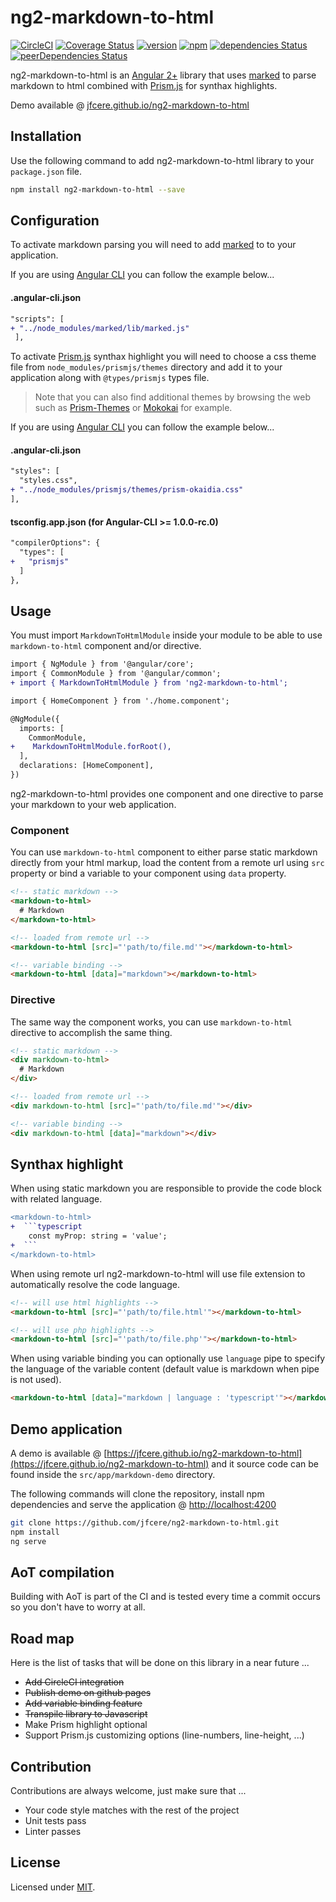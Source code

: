 # ng2-markdown-to-html
[![CircleCI](https://circleci.com/gh/jfcere/ng2-markdown-to-html/tree/master.svg?style=shield&)](https://circleci.com/gh/jfcere/ng2-markdown-to-html/tree/master) [![Coverage Status](https://coveralls.io/repos/github/jfcere/ng2-markdown-to-html/badge.svg?branch=master)](https://coveralls.io/github/jfcere/ng2-markdown-to-html?branch=master) [![version](https://img.shields.io/npm/v/ng2-markdown-to-html.svg?style=flat)](https://www.npmjs.com/package/ng2-markdown-to-html) [![npm](https://img.shields.io/npm/l/ng2-markdown-to-html.svg)](https://opensource.org/licenses/MIT) [![dependencies Status](https://david-dm.org/jfcere/ng2-markdown-to-html/status.svg)](https://david-dm.org/jfcere/ng2-markdown-to-html) [![peerDependencies Status](https://david-dm.org/jfcere/ng2-markdown-to-html/peer-status.svg)](https://david-dm.org/jfcere/ng2-markdown-to-html?type=peer)

ng2-markdown-to-html is an [Angular 2+](https://angular.io/) library that uses [marked](https://github.com/chjj/marked) to parse markdown to html combined with [Prism.js](http://prismjs.com/) for synthax highlights.

Demo available @ [jfcere.github.io/ng2-markdown-to-html](https://jfcere.github.io/ng2-markdown-to-html)

## Installation

Use the following command to add ng2-markdown-to-html library to your `package.json` file.

```bash
npm install ng2-markdown-to-html --save
```

## Configuration

To activate markdown parsing you will need to add [marked](https://github.com/chjj/marked) to to your application.

If you are using [Angular CLI](https://cli.angular.io/) you can follow the example below...

#### .angular-cli.json

```diff
"scripts": [
+ "../node_modules/marked/lib/marked.js"
 ],
```

To activate [Prism.js](http://prismjs.com/) synthax highlight you will need to choose a css theme file from `node_modules/prismjs/themes` directory and add it to your application along with `@types/prismjs` types file.

> Note that you can also find additional themes by browsing the web such as [Prism-Themes](https://github.com/PrismJS/prism-themes) or [Mokokai](https://github.com/Ahrengot/Monokai-theme-for-Prism.js) for example.

If you are using [Angular CLI](https://cli.angular.io/) you can follow the example below...

#### .angular-cli.json

```diff
"styles": [
  "styles.css",
+ "../node_modules/prismjs/themes/prism-okaidia.css"
],
```

#### tsconfig.app.json (for Angular-CLI >= 1.0.0-rc.0)

```diff
"compilerOptions": {
  "types": [
+   "prismjs"
  ]
},
```

## Usage

You must import `MarkdownToHtmlModule` inside your module to be able to use `markdown-to-html` component and/or directive.

```diff
import { NgModule } from '@angular/core';
import { CommonModule } from '@angular/common';
+ import { MarkdownToHtmlModule } from 'ng2-markdown-to-html';

import { HomeComponent } from './home.component';

@NgModule({
  imports: [
    CommonModule,
+    MarkdownToHtmlModule.forRoot(),
  ],
  declarations: [HomeComponent],
})
```

ng2-markdown-to-html provides one component and one directive to parse your markdown to your web application.

### Component

You can use `markdown-to-html` component to either parse static markdown directly from your html markup, load the content from a remote url using `src` property or bind a variable to your component using `data` property.

```html
<!-- static markdown -->
<markdown-to-html>
  # Markdown
</markdown-to-html>

<!-- loaded from remote url -->
<markdown-to-html [src]="'path/to/file.md'"></markdown-to-html>

<!-- variable binding -->
<markdown-to-html [data]="markdown"></markdown-to-html>
```

### Directive

The same way the component works, you can use `markdown-to-html` directive to accomplish the same thing.

```html
<!-- static markdown -->
<div markdown-to-html>
  # Markdown
</div>

<!-- loaded from remote url -->
<div markdown-to-html [src]="'path/to/file.md'"></div>

<!-- variable binding -->
<div markdown-to-html [data]="markdown"></div>
```

## Synthax highlight

When using static markdown you are responsible to provide the code block with related language.

```diff
<markdown-to-html>
+  ```typescript
    const myProp: string = 'value';
+  ```
</markdown-to-html>
```

When using remote url ng2-markdown-to-html will use file extension to automatically resolve the code language.

```html
<!-- will use html highlights -->
<markdown-to-html [src]="'path/to/file.html'"></markdown-to-html>

<!-- will use php highlights -->
<markdown-to-html [src]="'path/to/file.php'"></markdown-to-html>
```

When using variable binding you can optionally use `language` pipe to specify the language of the variable content (default value is markdown when pipe is not used).

```html
<markdown-to-html [data]="markdown | language : 'typescript'"></markdown-to-html>
```

## Demo application

A demo is available @ [https://jfcere.github.io/ng2-markdown-to-html](https://jfcere.github.io/ng2-markdown-to-html) and it source code can be found inside the `src/app/markdown-demo` directory.

The following commands will clone the repository, install npm dependencies and serve the application @ [http://localhost:4200](http://localhost:4200)

```bash
git clone https://github.com/jfcere/ng2-markdown-to-html.git
npm install
ng serve
```

## AoT compilation

Building with AoT is part of the CI and is tested every time a commit occurs so you don't have to worry at all.

## Road map

Here is the list of tasks that will be done on this library in a near future ...

- ~~Add CircleCI integration~~
- ~~Publish demo on github pages~~
- ~~Add variable binding feature~~
- ~~Transpile library to Javascript~~
- Make Prism highlight optional
- Support Prism.js customizing options (line-numbers, line-height, ...)

## Contribution

Contributions are always welcome, just make sure that ...

- Your code style matches with the rest of the project
- Unit tests pass
- Linter passes

## License

Licensed under [MIT](https://opensource.org/licenses/MIT).